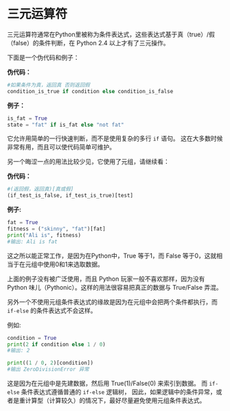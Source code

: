 # 三元运算符

三元运算符通常在Python里被称为条件表达式，这些表达式基于真（true）/假（false）的条件判断，在 Python 2.4 以上才有了三元操作。

下面是一个伪代码和例子：

**伪代码：**

```python
#如果条件为真，返回真 否则返回假
condition_is_true if condition else condition_is_false
```

**例子：**

```python
is_fat = True
state = "fat" if is_fat else "not fat"
```

它允许用简单的一行快速判断，而不是使用复杂的多行 ```if``` 语句。
这在大多数时候非常有用，而且可以使代码简单可维护。

另一个晦涩一点的用法比较少见，它使用了元组，请继续看：

**伪代码：**

```python
#(返回假，返回真)[真或假]
(if_test_is_false, if_test_is_true)[test]
```

**例子:**

```python
fat = True
fitness = ("skinny", "fat")[fat]
print("Ali is", fitness)
#输出: Ali is fat
```

这之所以能正常工作，是因为在Python中，True 等于1，而 False 等于0，这就相当于在元组中使用0和1来选取数据。

上面的例子没有被广泛使用，而且 Python 玩家一般不喜欢那样，因为没有 Python 味儿（Pythonic）。这样的用法很容易把真正的数据与 True/False 弄混。

另外一个不使用元组条件表达式的缘故是因为在元组中会把两个条件都执行，而 ```if-else``` 的条件表达式不会这样。

例如:

```python
condition = True
print(2 if condition else 1 / 0)
#输出: 2

print((1 / 0, 2)[condition])
#输出 ZeroDivisionError 异常
```

这是因为在元组中是先建数据，然后用 True(1)/False(0) 来索引到数据。
而 ```if-else``` 条件表达式遵循普通的 ```if-else``` 逻辑树，
因此，如果逻辑中的条件异常，或者是重计算型（计算较久）的情况下，最好尽量避免使用元组条件表达式。
